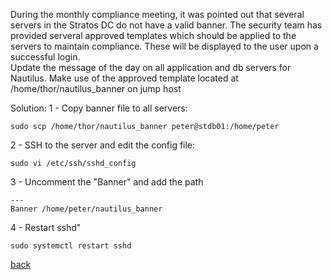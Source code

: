 During the monthly compliance meeting, it was pointed out that several servers in the Stratos DC do not have a valid banner. 
The security team has provided serveral approved templates which should be applied to the servers to maintain compliance. These will be displayed to the user upon a successful login.  
Update the message of the day on all application and db servers for Nautilus. Make use of the approved template located at /home/thor/nautilus_banner on jump host  

Solution:
1 - Copy banner file to all servers:
```
sudo scp /home/thor/nautilus_banner peter@stdb01:/home/peter
```
2 - SSH to the server and edit the config file:
```
sudo vi /etc/ssh/sshd_config
```
3 - Uncomment the "Banner" and add the path
```
---
Banner /home/peter/nautilus_banner
```
4 - Restart sshd"
```
sudo systemctl restart sshd
```

[back](https://github.com/MederD/Kodekloud-Engineer-Tasks) 
